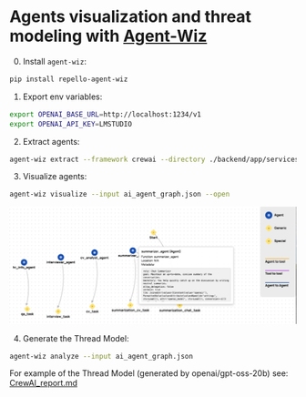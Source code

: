 # Agents visualization and threat modeling with [Agent-Wiz](https://github.com/Repello-AI/Agent-Wiz)

0. Install `agent-wiz`:
```bash
pip install repello-agent-wiz
```

1. Export env variables:

```bash
export OPENAI_BASE_URL=http://localhost:1234/v1
export OPENAI_API_KEY=LMSTUDIO
```

2. Extract agents:

```bash
agent-wiz extract --framework crewai --directory ./backend/app/services --output ai_agent_graph.json
```

3. Visualize agents:

```bash
agent-wiz visualize --input ai_agent_graph.json --open
```

![Visualization](image.png)

4. Generate the Thread Model:

```bash
agent-wiz analyze --input ai_agent_graph.json
```

For example of the Thread Model (generated by openai/gpt-oss-20b) see: [CrewAI_report.md](CrewAI_report.md)
